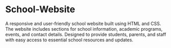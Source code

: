 # School-Website
A responsive and user-friendly school website built using HTML and CSS. The website includes sections for school information, academic programs, events, and contact details. Designed to provide students, parents, and staff with easy access to essential school resources and updates.
